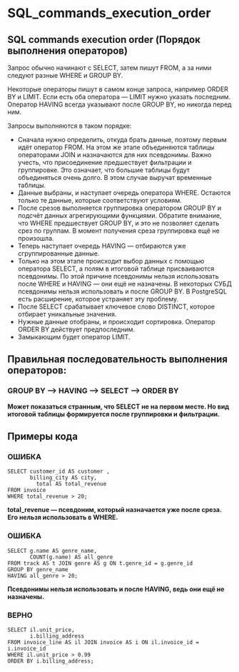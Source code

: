 # SQL_commands_execution_order

## SQL commands execution order (Порядок выполнения операторов)
Запрос обычно начинают с SELECT, затем пишут FROM, а за ними следуют разные WHERE и GROUP BY.

Некоторые операторы пишут в самом конце запроса, например ORDER BY и LIMIT. Если есть оба оператора — LIMIT нужно указать последним. Оператор HAVING всегда указывают после GROUP BY, но никогда перед ним.

Запросы выполняются в таком порядке:

- Сначала нужно определить, откуда брать данные, поэтому первым идёт оператор FROM. На этом же этапе объединяются таблицы операторами JOIN и назначаются для них псевдонимы. Важно учесть, что присоединение предшествует фильтрации и группировке. Это означает, что большие таблицы будут объединяться очень долго. В этом случае выручат временные таблицы.
- Данные выбраны, и наступает очередь оператора WHERE. Остаются только те данные, которые соответствуют условиям.
- После срезов выполняется группировка оператором GROUP BY и подсчёт данных агрегирующими функциями. Обратите внимание, что WHERE предшествует GROUP BY, и это не позволяет сделать срез по группам. В момент получения среза группировка ещё не произошла.
- Теперь наступает очередь HAVING — отбираются уже сгруппированные данные.
- Только на этом этапе происходит выбор данных с помощью оператора SELECT, а полям в итоговой таблице присваиваются псевдонимы. По этой причине псевдонимы нельзя использовать после WHERE и HAVING — они ещё не назначены. В некоторых СУБД псевдонимы нельзя использовать и после GROUP BY. В PostgreSQL есть расширение, которое устраняет эту проблему.
- После SELECT срабатывает ключевое слово DISTINCT, которое отбирает уникальные значения.
- Нужные данные отобраны, и происходит сортировка. Оператор ORDER BY действует предпоследним.
- Замыкающим будет оператор LIMIT.

## Правильная последовательность выполнения операторов: 
### GROUP BY --> HAVING --> SELECT --> ORDER BY
**Может показаться странным, что SELECT не на первом месте. Но вид итоговой таблицы формируется после группировки и фильтрации.**

## Примеры кода
### ОШИБКА
```
SELECT customer_id AS customer ,
       billing_city AS city,
         total AS total_revenue
FROM invoice
WHERE total_revenue > 20;
```
**total_revenue — псевдоним, который назначается уже после среза. Его нельзя использовать в WHERE.**

### ОШИБКА
```
SELECT g.name AS genre_name,
       COUNT(g.name) AS all_genre
FROM track AS t JOIN genre AS g ON t.genre_id = g.genre_id
GROUP BY genre_name
HAVING all_genre > 20; 
```
**Псевдонимы нельзя использовать и после HAVING, ведь они ещё не назначены.**

### ВЕРНО
```
SELECT il.unit_price,
       i.billing_address
FROM invoice_line AS il JOIN invoice AS i ON il.invoice_id = i.invoice_id
WHERE il.unit_price > 0.99
ORDER BY i.billing_address; 
```
